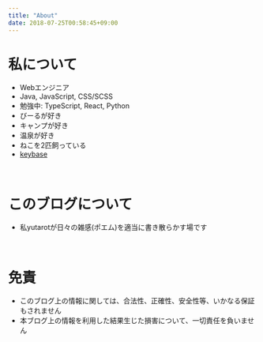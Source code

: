 ```yaml
---
title: "About"
date: 2018-07-25T00:58:45+09:00
---
```


# 私について

* Webエンジニア
* Java, JavaScript, CSS/SCSS
* 勉強中: TypeScript, React, Python
* びーるが好き
* キャンプが好き
* 温泉が好き
* ねこを2匹飼っている
* [keybase](https://keybase.io/yutarot)

<br>

# このブログについて

* 私yutarotが日々の雑感(ポエム)を適当に書き散らかす場です

<br>

# 免責

* このブログ上の情報に関しては、合法性、正確性、安全性等、いかなる保証もされません
* 本ブログ上の情報を利用した結果生じた損害について、一切責任を負いません
